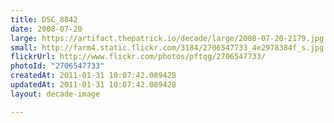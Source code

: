 ```yaml
---
title: DSC_8842
date: 2008-07-20
large: https://artifact.thepatrick.io/decade/large/2008-07-20-2179.jpg
small: http://farm4.static.flickr.com/3184/2706547733_4e2978384f_s.jpg
flickrUrl: http://www.flickr.com/photos/pftqg/2706547733/
photoId: "2706547733"
createdAt: 2011-01-31 10:07:42.089428
updatedAt: 2011-01-31 10:07:42.089428
layout: decade-image

---
```



